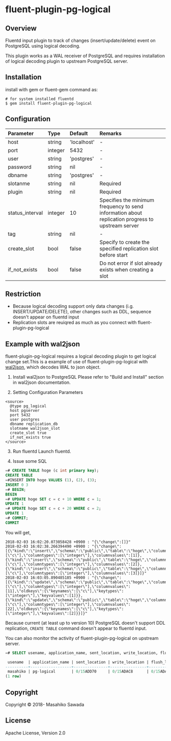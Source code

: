 # fluent-plugin-pg-logical

## Overview

Fluentd input plugin to track of changes (insert/update/delete) event on PostgreSQL using logical decoding.

This plugin works as a WAL receiver of PostgreSQL and requires installation of logical decoding plugin to upstream PostgreSQL server.

## Installation

install with gem or fluent-gem command as:

`````
# for system installed fluentd
$ gem install fluent-plugin-pg-logical
`````

## Configuration

|Parameter|Type|Default|Remarks|
|:--------|:---|:------|:----------|
|host|string|'localhost'|-|
|port|integer|5432|-|
|user|string|'postgres'|-|
|password|string|nil|-|
|dbname|string|'postgres'|-|
|slotanme|string|nil|Required|
|plugin|string|nil|Required|
|status_interval|integer|10|Specifies the minimum frequency to send information about replication progress to upstream server|
|tag|string|nil|-|
|create_slot|bool|false|Specify to create the specified replication slot before start|
|if_not_exists|bool|false|Do not error if slot already exists when creating a slot|

## Restriction
* Because logical decoding support only data changes (i.g. INSERT/UPDATE/DELETE), other changes such as DDL, sequence doesn't appear on fluentd input
* Replication slots are reuiqred as much as you connect with fluent-plugin-pg-logical

## Example with wal2json
fluent-plugin-pg-logical requires a logical decoding plugin to get logical change set.This is a example of use of fluent-plugin-pg-logical with [wal2json](https://github.com/eulerto/wal2json), which decodes WAL to json object.

1. Install wal2json to PostgreSQL
Please refer to "Build and Install" section in wal2json documentation.

2. Setting Configuration Parameters
```
<source>
  @type pg_logical
  host pgserver
  port 5432
  user postgres
  dbname replication_db
  slotname wal2json_slot
  create_slot true
  if_not_exists true
</source>
```

3. Run fluentd
Launch fluentd.

4. Issue some SQL
```sql
=# CREATE TABLE hoge (c int primary key);
CREATE TABLE
=#INSERT INTO hoge VALUES (1), (2), (3);
INSERT 0 3
=# BEGIN;
BEGIN
=# UPDATE hoge SET c = c + 10 WHERE c = 1;
UPDATE 1
=# UPDATE hoge SET c = c + 20 WHERE c = 2;
UPDATE 1
=# COMMIT;
COMMIT
```

You will get,

```
2018-02-03 16:02:20.073058428 +0900 : "{\"change\":[]}"
2018-02-03 16:02:38.266394490 +0900 : "{\"change\":[{\"kind\":\"insert\",\"schema\":\"public\",\"table\":\"hoge\",\"columnnames\":[\"c\"],\"columntypes\":[\"integer\"],\"columnvalues\":[1]},{\"kind\":\"insert\",\"schema\":\"public\",\"table\":\"hoge\",\"columnnames\":[\"c\"],\"columntypes\":[\"integer\"],\"columnvalues\":[2]},{\"kind\":\"insert\",\"schema\":\"public\",\"table\":\"hoge\",\"columnnames\":[\"c\"],\"columntypes\":[\"integer\"],\"columnvalues\":[3]}]}"
2018-02-03 16:03:05.890485185 +0900 : "{\"change\":[{\"kind\":\"update\",\"schema\":\"public\",\"table\":\"hoge\",\"columnnames\":[\"c\"],\"columntypes\":[\"integer\"],\"columnvalues\":[11],\"oldkeys\":{\"keynames\":[\"c\"],\"keytypes\":[\"integer\"],\"keyvalues\":[1]}},{\"kind\":\"update\",\"schema\":\"public\",\"table\":\"hoge\",\"columnnames\":[\"c\"],\"columntypes\":[\"integer\"],\"columnvalues\":[22],\"oldkeys\":{\"keynames\":[\"c\"],\"keytypes\":[\"integer\"],\"keyvalues\":[2]}}]}"
```
Because current (at least up to version 10) PostgreSQL doesn't support DDL replication, `CREATE TABLE` command doesn't appear to fluentd input.


You can also monitor the activity of fluent-plugin-pg-logical on upstream server.

```sql
=# SELECT usename, application_name, sent_location, write_location, flush_location FROM pg_stat_replication ;

 usename  | application_name | sent_location | write_location | flush_location 
----------+------------------+---------------+----------------+----------------
 masahiko | pg-logical       | 0/15ADD70     | 0/15ADAC8      | 0/15ADAC8
(1 row)

```

## Copyright

Copyright © 2018- Masahiko Sawada

## License

Apache License, Version 2.0
